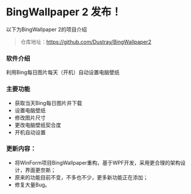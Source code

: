 # BingWallpaper 2 发布！
以下为BingWallpaper 2的项目介绍

> 仓库地址：https://github.com/Dustray/BingWallpaper2

### 软件介绍
利用Bing每日图片每天（开机）自动设置电脑壁纸

### 主要功能
- 获取当天Bing每日图片并下载
- 设置电脑壁纸
- 修改图片尺寸
- 更改电脑壁纸契合度
- 开机自动设置

### 更新内容：
- 将WinForm项目BingWallpaper重构，基于WPF开发，采用更合理的架构设计，界面更奈斯；
- 原来的功能目前不变，不多也不少，更多新功能正在添加；
- 修复大量Bug。
